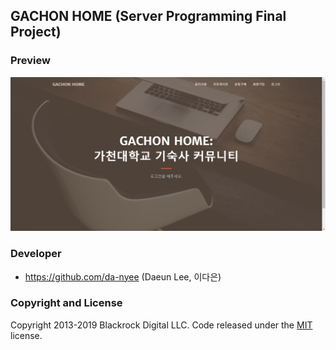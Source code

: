 ## GACHON HOME (Server Programming Final Project)

### Preview
![gachon_home1](./img/gachon_home1.png)

### Developer
- https://github.com/da-nyee (Daeun Lee, 이다은)

### Copyright and License
Copyright 2013-2019 Blackrock Digital LLC. Code released under the [MIT](https://github.com/BlackrockDigital/startbootstrap-creative/blob/gh-pages/LICENSE) license.
